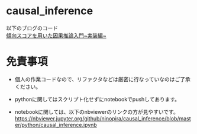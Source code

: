 # causal_inference

以下のブログのコード  
[傾向スコアを用いた因果推論入門~実装編~](https://pira-nino.hatenablog.com/entry/casual_inference_implement)


# 免責事項
* 個人の作業コードなので、リファクタなどは厳密に行なっていなのはご了承ください。

* pythonに関してはスクリプト化せずにnotebookでpushしてあります。

* notebookに関しては、以下のnbviewerのリンクの方が見やすいです。
https://nbviewer.jupyter.org/github/ninopira/causal_inference/blob/master/python/causal_inference.ipynb

